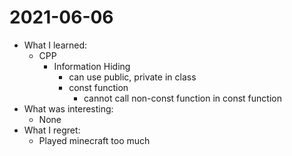 # 2021-06-06

- What I learned: 
  - CPP
    - Information Hiding
      - can use public, private in class 
      - const function
        - cannot call non-const function in const function
- What was interesting: 
  - None
- What I regret:
  - Played minecraft too much 